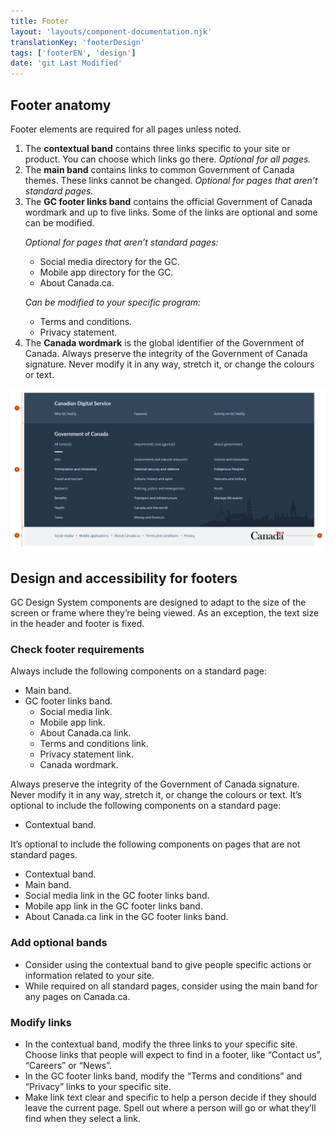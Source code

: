 ```yaml
---
title: Footer
layout: 'layouts/component-documentation.njk'
translationKey: 'footerDesign'
tags: ['footerEN', 'design']
date: 'git Last Modified'
---
```


## Footer anatomy

Footer elements are required for all pages unless noted.

<ol class="anatomy-list">
  <li>The <strong>contextual band</strong> contains three links specific to your site or product. You can choose which links go there. <em>Optional for all pages.</em></li>
  <li>The <strong>main band</strong> contains links to common Government of Canada themes. These links cannot be changed. <em>Optional for pages that aren’t standard pages.</em></li>
  <li>
    The <strong>GC footer links band</strong> contains the official Government of Canada wordmark and up to five links. Some of the links are optional and some can be modified.
    <p class="mb-0"><em>Optional for pages that aren’t standard pages:</em></p>
    <ul>
      <li>Social media directory for the GC.</li>
      <li>Mobile app directory for the GC.</li>
      <li>About Canada.ca.</li>
    </ul>
    <p class="mb-0"><em>Can be modified to your specific program:</em></p>
    <ul>
      <li>Terms and conditions.</li>
      <li>Privacy statement.</li>
    </ul>
  </li>
  <li>The <strong>Canada wordmark</strong> is the global identifier of the Government of Canada. Always preserve the integrity of the Government of Canada signature. Never modify it in any way, stretch it, or change the colours or text.</li>
</ol>

<img class="b-sm b-default p-300" src="/images/en/components/anatomy/gcds-footer-anatomy.svg" alt="Website footer taxonomy with four sections. First section Contextual navigation in light dark blue banner with  Contextual Navigation as a Head title section link and Why GC Notify and Features as sub sections links. Second section is Main band GC links with Governement of Canada as the Head title section link with multiple sub sections links like All Contacts, Departments and agencies, Jobs, Taxes and so on. The third section is the Footer links bands in a light grey banner with some links like Social media, Mobile applications, About Canada.ca and so on. The fourth section is the Canada wordmark indicating Canada logo." />

## Design and accessibility for footers

GC Design System components are designed to adapt to the size of the screen or frame where they’re being viewed. As an exception, the text size in the header and footer is fixed.

### Check footer requirements

<gcds-details details-title="What’s required on a Canada.ca standard page" class="mb-300">
  <gcds-text>Always include the following components on a standard page:</gcds-text>
  <div>
    <ul class="list-disc mb-300">
      <li>Main band.</li>
      <li>
        GC footer links band.
        <ul class="ms-300">
          <li>Social media link.</li>
          <li>Mobile app link.</li>
          <li>About Canada.ca link.</li>
          <li>Terms and conditions link.</li>
          <li>Privacy statement link.</li>
          <li>Canada wordmark.</li>
        </ul>
      </li>
    </ul>
  </div>
  <gcds-text>Always preserve the integrity of the Government of Canada signature. Never modify it in any way, stretch it, or change the colours or text.</gcds-text>
  <gcds-text>It’s optional to include the following components on a standard page:</gcds-text>
  <ul class="list-disc mb-300">
    <li>Contextual band.</li>
  </ul>
</gcds-details>

<gcds-details details-title="What’s optional on all other Canada.ca pages" class="mb-300">
  <gcds-text>It’s optional to include the following components on pages that are not standard pages.</gcds-text>
  <ul class="list-disc">
    <li>Contextual band.</li>
    <li>Main band.</li>
    <li>Social media link in the GC footer links band.</li>
    <li>Mobile app link in the GC footer links band.</li>
    <li>About Canada.ca link in the GC footer links band.</li>
  </ul>
</gcds-details>

### Add optional bands

- Consider using the contextual band to give people specific actions or information related to your site.
- While required on all standard pages, consider using the main band for any pages on Canada.ca.

### Modify links

- In the contextual band, modify the three links to your specific site. Choose links that people will expect to find in a footer, like “Contact us”, “Careers” or “News”.
- In the GC footer links band, modify the “Terms and conditions” and “Privacy” links to your specific site.
- Make link text clear and specific to help a person decide if they should leave the current page. Spell out where a person will go or what they’ll find when they select a link.
